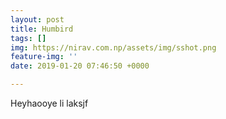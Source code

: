 ```yaml
---
layout: post
title: Humbird
tags: []
img: https://nirav.com.np/assets/img/sshot.png
feature-img: ''
date: 2019-01-20 07:46:50 +0000

---
```

Heyhaooye li laksjf 